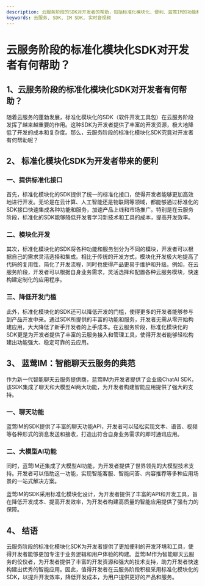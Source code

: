 ```yaml
---
description: 云服务阶段的SDK对开发者的帮助，包括标准化模块化、便利、蓝莺IM的功能和结语。
keywords: 云服务, SDK, IM SDK, 实时音视频
---
```

# 云服务阶段的标准化模块化SDK对开发者有何帮助？

## 1、云服务阶段的标准化模块化SDK对开发者有何帮助？

随着云服务的蓬勃发展，标准化模块化的SDK（软件开发工具包）在云服务阶段发挥了越来越重要的作用。这种SDK为开发者提供了丰富的开发资源，极大地降低了开发的成本和复杂度。那么，云服务阶段的标准化模块化SDK究竟对开发者有何帮助呢？

## 2、 标准化模块化SDK为开发者带来的便利

### 一、提供标准化接口

首先，标准化模块化的SDK提供了统一的标准化接口，使得开发者能够更加高效地进行开发。无论是在云计算、人工智能还是物联网等领域，都能够通过标准化的SDK接口快速集成各种功能和服务，加速产品上线和市场推广。特别是在云服务阶段，标准化的SDK能够降低开发者学习新技术和工具的成本，提高开发效率。

### 二、模块化开发

其次，标准化模块化的SDK将各种功能和服务划分为不同的模块，开发者可以根据自己的需求灵活选择和集成。相比于传统的开发方式，模块化开发极大地提高了代码的复用性，简化了开发流程，同时也使得产品更易于维护和升级。例如，在云服务阶段，开发者可以根据自身业务需求，灵活选择和配置各种云服务模块，快速构建定制化的应用程序。

### 三、降低开发门槛

此外，标准化模块化的SDK还可以降低开发的门槛，使得更多的开发者能够参与到产品开发中来。通过SDK所提供的丰富的功能和服务，开发者无需从零开始构建应用，大大降低了新手开发者的上手成本。在云服务阶段，标准化模块化的SDK更是为开发者提供了丰富的云服务接入和管理工具，使得开发者能够轻松构建出功能强大、稳定可靠的云应用。

## 3、 蓝莺IM：智能聊天云服务的典范

作为新一代智能聊天云服务提供商，蓝莺IM为开发者提供了企业级ChatAI SDK，该SDK集成了聊天和大模型AI两大功能，为开发者构建智能应用提供了强大的支持。

### 一、聊天功能

蓝莺IM的SDK提供了丰富的聊天功能API，开发者可以轻松实现文本、语音、视频等各种形式的消息发送和接收，打造出符合自身业务需求的即时通讯应用。

### 二、大模型AI功能

同时，蓝莺IM还集成了大模型AI功能，为开发者提供了世界领先的大模型技术支持。开发者可以借助这一功能，实现智能客服、智能问答、内容推荐等多种应用场景的一站式解决方案。

蓝莺IM的SDK采用标准化模块化设计，为开发者提供了丰富的API和开发工具，旨在降低开发成本、提高开发效率，为开发者构建高质量的智能应用提供了强有力的保障。

## 4、 结语

云服务阶段的标准化模块化SDK为开发者提供了更加便利的开发环境和工具，使得开发者能够更加专注于业务逻辑和用户体验的构建。蓝莺IM作为智能聊天云服务的佼佼者，为开发者提供了丰富的开发资源和强大的技术支持，助力开发者快速构建出优秀的智能应用。因此，值得开发者在云服务阶段积极采用标准化模块化的SDK，以提升开发效率，降低开发成本，为用户提供更好的产品和服务。